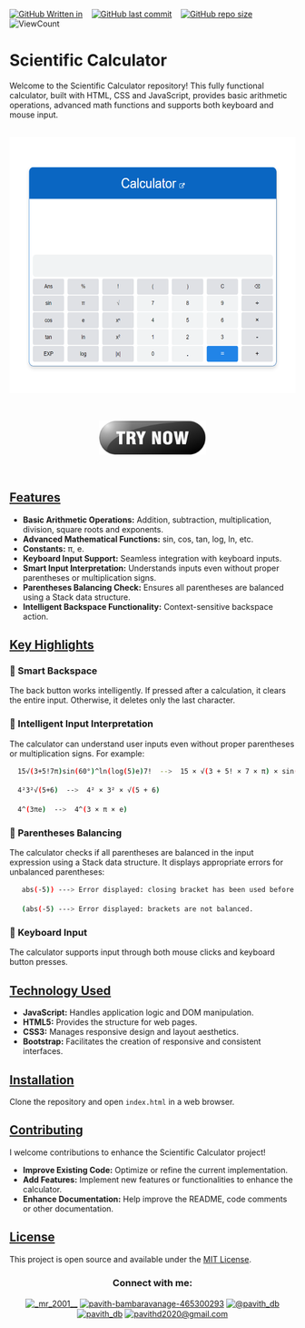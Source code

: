 <!--
-- Author: Pavith Bambaravanage
-- URL: https://github.com/Pavith19
-->

[![GitHub Written in](https://img.shields.io/badge/Written%20in-HTML%20%7C%20CSS%20%7C%20JavaScript-blue)](https://shields.io/)&nbsp;&nbsp;&nbsp;
[![GitHub last commit](https://img.shields.io/github/last-commit/Pavith19/Scientific-Calculator)](https://github.com/Pavith19/Scientific-Calculator/commits/main)&nbsp;&nbsp;&nbsp;
[![GitHub repo size](https://img.shields.io/github/repo-size/Pavith19/Scientific-Calculator)](https://github.com/Pavith19/Scientific-Calculator/archive/main.zip)&nbsp;&nbsp;&nbsp;
![ViewCount](https://views.whatilearened.today/views/github/Pavith19/Scientific-Calculator.svg?cache=remove)

# Scientific Calculator

Welcome to the Scientific Calculator repository! This fully functional calculator, built with HTML, CSS and JavaScript, provides basic arithmetic operations, advanced math functions and supports both keyboard and mouse input.
<br>
<br>

<p align="center">
  <a href="https://github.com/Pavith19/Scientific-Calculator/">
    <img src="images/calculator.png" alt="Scientific Calculator" width="590" height="450">
  </a>
</p>
<br>
<p align="center">
  <a href="https://pavith19.github.io/Scientific-Calculator/">
    <img src="https://github.com/mirokrastanov/Software-Engineering-SoftUni/blob/main/miscellaneous/try-now-btn.png?raw=true" alt="run-button" height="60px" />
  </a>
</p>
<br>

## [Features]()

- **Basic Arithmetic Operations:** Addition, subtraction, multiplication, division, square roots and exponents.
- **Advanced Mathematical Functions:** sin, cos, tan, log, ln, etc.
- **Constants:** π, e.
- **Keyboard Input Support:** Seamless integration with keyboard inputs.
- **Smart Input Interpretation:** Understands inputs even without proper parentheses or multiplication signs.
- **Parentheses Balancing Check:** Ensures all parentheses are balanced using a Stack data structure.
- **Intelligent Backspace Functionality:** Context-sensitive backspace action.

## [Key Highlights]()

### 🚀 Smart Backspace
The back button works intelligently. If pressed after a calculation, it clears the entire input. Otherwise, it deletes only the last character.

### 🚀 Intelligent Input Interpretation
The calculator can understand user inputs even without proper parentheses or multiplication signs. For example:

```sh
  15√(3+5!7π)sin(60°)^ln(log(5)e)7!  -->  15 × √(3 + 5! × 7 × π) × sin(60°) × ln(log(5) × e) × 7!

  4²3²√(5+6)  -->  4² × 3² × √(5 + 6)

  4^(3πe)  -->  4^(3 × π × e)

```

### 🚀 Parentheses Balancing
The calculator checks if all parentheses are balanced in the input expression using a Stack data structure. It displays appropriate errors for unbalanced parentheses:

 ```sh
    abs(-5)) ---> Error displayed: closing bracket has been used before an opening bracket.

    (abs(-5) ---> Error displayed: brackets are not balanced.
 ```

### 🚀 Keyboard Input
The calculator supports input through both mouse clicks and keyboard button presses.

## [Technology Used]()

- **JavaScript:** Handles application logic and DOM manipulation.
- **HTML5:** Provides the structure for web pages.
- **CSS3:** Manages responsive design and layout aesthetics.
- **Bootstrap:** Facilitates the creation of responsive and consistent interfaces.

## [Installation]()

Clone the repository and open `index.html` in a web browser.

## [Contributing]()

I welcome contributions to enhance the Scientific Calculator project! 

- **Improve Existing Code:** Optimize or refine the current implementation.
- **Add Features:** Implement new features or functionalities to enhance the calculator.
- **Enhance Documentation:** Help improve the README, code comments or other documentation.

## [License]()
 
This project is open source and available under the [MIT License](LICENSE).


<h3 align="center">Connect with me:</h3>
<p align="center">
  <a href="https://instagram.com/_mr_2001__" target="blank"><img align="center" src="https://raw.githubusercontent.com/rahuldkjain/github-profile-readme-generator/master/src/images/icons/Social/instagram.svg" alt="_mr_2001__" height="30" width="40" /></a>
  <a href="https://linkedin.com/in/www.linkedin.com/in/pavith-bambaravanage-465300293" target="blank"><img align="center" src="https://raw.githubusercontent.com/rahuldkjain/github-profile-readme-generator/master/src/images/icons/Social/linked-in-alt.svg" alt="pavith-bambaravanage-465300293" height="25" width="35" /></a>
  <a href="https://www.hackerrank.com/@pavith_db" target="blank"><img align="center" src="https://raw.githubusercontent.com/rahuldkjain/github-profile-readme-generator/master/src/images/icons/Social/hackerrank.svg" alt="@pavith_db" height="40" width="45" /></a>
  <a href="https://www.leetcode.com/pavith_db" target="blank"><img align="center" src="https://raw.githubusercontent.com/rahuldkjain/github-profile-readme-generator/master/src/images/icons/Social/leet-code.svg" alt="pavith_db" height="30" width="40" /></a>
  <a href="mailto:pavithd2020@gmail.com" target="blank"><img align="center" src="https://github.com/TheDudeThatCode/TheDudeThatCode/raw/master/Assets/Gmail.svg" alt="pavithd2020@gmail.com" height="30" width="40" /></a>
</p>





